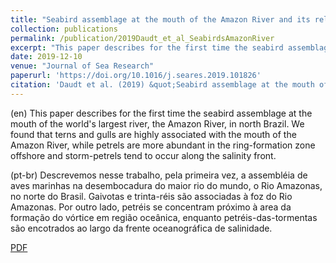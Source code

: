 ```yaml
---
title: "Seabird assemblage at the mouth of the Amazon River and its relationship with environmental characteristics"
collection: publications
permalink: /publication/2019Daudt_et_al_SeabirdsAmazonRiver
excerpt: "This paper describes for the first time the seabird assemblage at the mouth of the world's largest river, the Amazon River, in north Brazil. We found that terns and gulls are highly associated with the mouth of the Amazon River, while petrels are more abundant in the ring-formation zone offshore and storm-petrels tend to occur along the salinity front."
date: 2019-12-10
venue: "Journal of Sea Research"
paperurl: 'https://doi.org/10.1016/j.seares.2019.101826'
citation: 'Daudt et al. (2019) &quot;Seabird assemblage at the mouth of the Amazon River and its relationship with environmental characteristics.&quot; <i>J. Sea Res.</i> 155: 101826.'
---
```

(en)  This paper describes for the first time the seabird assemblage at the mouth of the world's largest river, the Amazon River, in north Brazil. We found that terns and gulls are highly associated with the mouth of the Amazon River, while petrels are more abundant in the ring-formation zone offshore and storm-petrels tend to occur along the salinity front.

(pt-br)  Descrevemos nesse trabalho, pela primeira vez, a assembléia de aves marinhas na desembocadura do maior rio do mundo, o Rio Amazonas, no norte do Brasil. Gaivotas e trinta-réis são associadas à foz do Rio Amazonas. Por outro lado, petréis se concentram próximo à area da formação do vórtice em região oceânica, enquanto petréis-das-tormentas são encotrados ao largo da frente oceanográfica de salinidade.

[PDF](http://nwdaudt.github.io/files/2019_Daudt_et_al_JSeaRes_Seabirds_off_Amazon_River.pdf)
